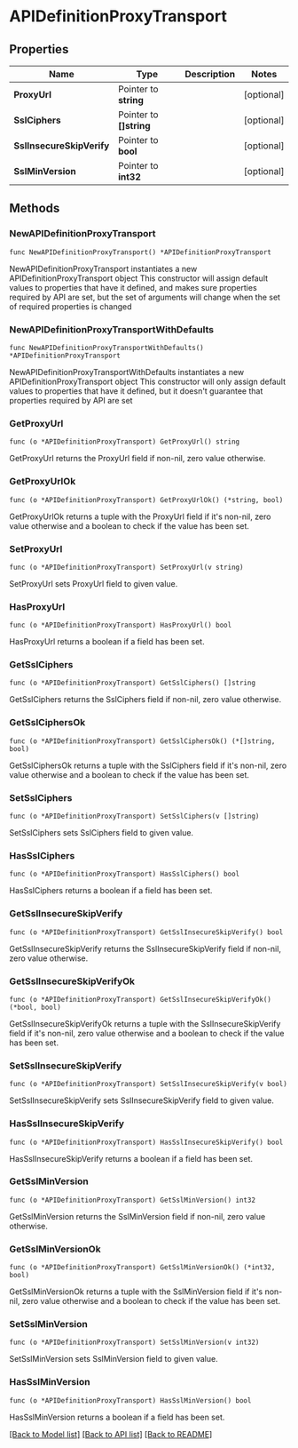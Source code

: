 # APIDefinitionProxyTransport

## Properties

Name | Type | Description | Notes
------------ | ------------- | ------------- | -------------
**ProxyUrl** | Pointer to **string** |  | [optional] 
**SslCiphers** | Pointer to **[]string** |  | [optional] 
**SslInsecureSkipVerify** | Pointer to **bool** |  | [optional] 
**SslMinVersion** | Pointer to **int32** |  | [optional] 

## Methods

### NewAPIDefinitionProxyTransport

`func NewAPIDefinitionProxyTransport() *APIDefinitionProxyTransport`

NewAPIDefinitionProxyTransport instantiates a new APIDefinitionProxyTransport object
This constructor will assign default values to properties that have it defined,
and makes sure properties required by API are set, but the set of arguments
will change when the set of required properties is changed

### NewAPIDefinitionProxyTransportWithDefaults

`func NewAPIDefinitionProxyTransportWithDefaults() *APIDefinitionProxyTransport`

NewAPIDefinitionProxyTransportWithDefaults instantiates a new APIDefinitionProxyTransport object
This constructor will only assign default values to properties that have it defined,
but it doesn't guarantee that properties required by API are set

### GetProxyUrl

`func (o *APIDefinitionProxyTransport) GetProxyUrl() string`

GetProxyUrl returns the ProxyUrl field if non-nil, zero value otherwise.

### GetProxyUrlOk

`func (o *APIDefinitionProxyTransport) GetProxyUrlOk() (*string, bool)`

GetProxyUrlOk returns a tuple with the ProxyUrl field if it's non-nil, zero value otherwise
and a boolean to check if the value has been set.

### SetProxyUrl

`func (o *APIDefinitionProxyTransport) SetProxyUrl(v string)`

SetProxyUrl sets ProxyUrl field to given value.

### HasProxyUrl

`func (o *APIDefinitionProxyTransport) HasProxyUrl() bool`

HasProxyUrl returns a boolean if a field has been set.

### GetSslCiphers

`func (o *APIDefinitionProxyTransport) GetSslCiphers() []string`

GetSslCiphers returns the SslCiphers field if non-nil, zero value otherwise.

### GetSslCiphersOk

`func (o *APIDefinitionProxyTransport) GetSslCiphersOk() (*[]string, bool)`

GetSslCiphersOk returns a tuple with the SslCiphers field if it's non-nil, zero value otherwise
and a boolean to check if the value has been set.

### SetSslCiphers

`func (o *APIDefinitionProxyTransport) SetSslCiphers(v []string)`

SetSslCiphers sets SslCiphers field to given value.

### HasSslCiphers

`func (o *APIDefinitionProxyTransport) HasSslCiphers() bool`

HasSslCiphers returns a boolean if a field has been set.

### GetSslInsecureSkipVerify

`func (o *APIDefinitionProxyTransport) GetSslInsecureSkipVerify() bool`

GetSslInsecureSkipVerify returns the SslInsecureSkipVerify field if non-nil, zero value otherwise.

### GetSslInsecureSkipVerifyOk

`func (o *APIDefinitionProxyTransport) GetSslInsecureSkipVerifyOk() (*bool, bool)`

GetSslInsecureSkipVerifyOk returns a tuple with the SslInsecureSkipVerify field if it's non-nil, zero value otherwise
and a boolean to check if the value has been set.

### SetSslInsecureSkipVerify

`func (o *APIDefinitionProxyTransport) SetSslInsecureSkipVerify(v bool)`

SetSslInsecureSkipVerify sets SslInsecureSkipVerify field to given value.

### HasSslInsecureSkipVerify

`func (o *APIDefinitionProxyTransport) HasSslInsecureSkipVerify() bool`

HasSslInsecureSkipVerify returns a boolean if a field has been set.

### GetSslMinVersion

`func (o *APIDefinitionProxyTransport) GetSslMinVersion() int32`

GetSslMinVersion returns the SslMinVersion field if non-nil, zero value otherwise.

### GetSslMinVersionOk

`func (o *APIDefinitionProxyTransport) GetSslMinVersionOk() (*int32, bool)`

GetSslMinVersionOk returns a tuple with the SslMinVersion field if it's non-nil, zero value otherwise
and a boolean to check if the value has been set.

### SetSslMinVersion

`func (o *APIDefinitionProxyTransport) SetSslMinVersion(v int32)`

SetSslMinVersion sets SslMinVersion field to given value.

### HasSslMinVersion

`func (o *APIDefinitionProxyTransport) HasSslMinVersion() bool`

HasSslMinVersion returns a boolean if a field has been set.


[[Back to Model list]](../README.md#documentation-for-models) [[Back to API list]](../README.md#documentation-for-api-endpoints) [[Back to README]](../README.md)


